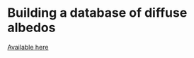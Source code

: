 ﻿# Building a database of diffuse albedos

[Available here](https://patapom.com/topics/WebGL/passmwalbedo/)
